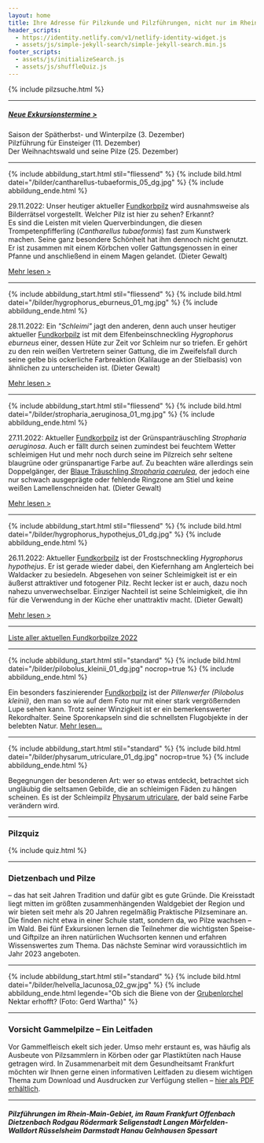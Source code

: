```yaml
---
layout: home
title: Ihre Adresse für Pilzkunde und Pilzführungen, nicht nur im Rhein-Main-Gebiet
header_scripts:
  - https://identity.netlify.com/v1/netlify-identity-widget.js
  - assets/js/simple-jekyll-search/simple-jekyll-search.min.js
footer_scripts:
  - assets/js/initializeSearch.js
  - assets/js/shuffleQuiz.js
---
```

{% include pilzsuche.html %}

- - -

##### [Neue Exkursionstermine >](/termine)

Saison der Spätherbst- und Winterpilze (3. Dezember)\
Pilzführung für Einsteiger (11. Dezember)\
Der Weihnachtswald und seine Pilze (25. Dezember)

- - -

{% include abbildung_start.html stil="fliessend" %}
{% include bild.html datei="/bilder/cantharellus-tubaeformis_05_dg.jpg" %}
{% include abbildung_ende.html %}

29.11.2022:  Unser heutiger aktueller [Fundkorbpilz](AA "Glossar-") wird ausnahmsweise als Bilderrätsel vorgestellt. Welcher Pilz ist hier zu sehen? Erkannt?\
Es sind die Leisten mit vielen Querverbindungen, die diesen Trompetenpfifferling (*Cantharellus tubaeformis*) fast zum Kunstwerk  machen. Seine ganz besondere Schönheit hat ihm dennoch nicht genutzt. Er ist zusammen mit einem Körbchen voller Gattungsgenossen in einer Pfanne und anschließend in einem Magen gelandet. (Dieter Gewalt)

[Mehr lesen >](/pilze/cantharellus-tubaeformis-trompetenpfifferling)

<div style="clear:  both"></div>

- - -

{% include abbildung_start.html stil="fliessend" %}
{% include bild.html datei="/bilder/hygrophorus_eburneus_01_mg.jpg" %}
{% include abbildung_ende.html %}

28.11.2022:  Ein *"Schleimi"* jagt den anderen, denn auch unser heutiger aktueller [Fundkorbpilz](AA "Glossar-") ist mit dem Elfenbeinschneckling *Hygrophorus eburneus* einer, dessen Hüte zur Zeit vor Schleim nur so triefen. Er gehört zu den rein weißen Vertretern seiner Gattung, die im Zweifelsfall durch seine gelbe bis ockerliche Farbreaktion (Kalilauge an der Stielbasis) von ähnlichen zu unterscheiden ist. (Dieter Gewalt)

[Mehr lesen >](/pilze/hygrophorus-eburneus-elfenbeinschneckling)

<div style="clear:  both"></div>

- - -

{% include abbildung_start.html stil="fliessend" %}
{% include bild.html datei="/bilder/stropharia_aeruginosa_01_mg.jpg" %}
{% include abbildung_ende.html %}

27.11.2022:  Aktueller [Fundkorbpilz](AA "Glossar-") ist der Grünspanträuschling *Stropharia aeruginosa*. Auch er fällt durch seinen zumindest bei feuchtem Wetter schleimigen Hut und mehr noch durch seine im Pilzreich sehr seltene blaugrüne oder grünspanartige Farbe auf. Zu beachten wäre allerdings sein Doppelgänger, der [Blaue Träuschling *Stropharia caerulea*](/pilze/stropharia-caerulea-blauer-träuschling), der jedoch eine nur schwach ausgeprägte oder fehlende Ringzone am Stiel und keine weißen Lamellenschneiden hat. (Dieter Gewalt)

[Mehr lesen >](/pilze/stropharia-aeruginosa-grünspanträuschling)

<div style="clear:  both"></div>

- - -

{% include abbildung_start.html stil="fliessend" %}
{% include bild.html datei="/bilder/hygrophorus_hypothejus_01_dg.jpg" %}
{% include abbildung_ende.html %}

26.11.2022:  Aktueller [Fundkorbpilz](AA "Glossar-") ist der Frostschneckling *Hygrophorus hypothejus*. Er ist gerade wieder dabei, den Kiefernhang am Anglerteich bei Waldacker zu besiedeln. Abgesehen von seiner Schleimigkeit ist er ein äußerst attraktiver und fotogener Pilz. Recht lecker ist er auch, dazu noch nahezu unverwechselbar. Einziger Nachteil ist seine Schleimigkeit, die ihn für die Verwendung in der Küche eher unattraktiv macht.  (Dieter Gewalt)

[Mehr lesen >](/pilze/hygrophorus-hypothejus-frostschneckling)

<div style="clear:  both"></div>

- - -

[Liste aller aktuellen Fundkorbpilze 2022](/artikel/liste-aller-aktuellen-fundkorbpilze-2022.html)

- - -

{% include abbildung_start.html stil="standard" %}
{% include bild.html datei="/bilder/pilobolus_kleinii_01_dg.jpg" nocrop=true %}
{% include abbildung_ende.html %}

Ein besonders faszinierender [Fundkorbpilz](AA "Glossar-") ist der *Pillenwerfer (Pilobolus kleinii)*, den man so wie auf dem Foto nur mit einer stark vergrößernden Lupe sehen kann. Trotz seiner Winzigkeit ist er ein bemerkenswerter Rekordhalter. Seine Sporenkapseln sind die schnellsten Flugobjekte in der belebten Natur. [Mehr lesen...](/pilze/pilobolus-kleinii-pillenwerfer)

- - -

{% include abbildung_start.html stil="standard" %}
{% include bild.html datei="/bilder/physarum_utriculare_01_dg.jpg" nocrop=true %}
{% include abbildung_ende.html %}

Begegnungen der besonderen Art: wer so etwas entdeckt, betrachtet sich ungläubig die seltsamen Gebilde, die an schleimigen Fäden zu hängen scheinen. Es ist der Schleimpilz [Physarum utriculare](/pilze/physarum-utriculare-fadenfruchtschleimpilz), der bald seine Farbe verändern wird.

- - -

### Pilzquiz

{% include quiz.html %}

- - -

### Dietzenbach und Pilze

– das hat seit Jahren Tradition und dafür gibt es gute Gründe. Die Kreisstadt liegt mitten im größten zusammenhängenden Waldgebiet der Region und wir bieten seit mehr als 20 Jahren regelmäßig Praktische Pilzseminare an. Die finden nicht etwa in einer Schule statt, sondern da, wo Pilze wachsen – im Wald. Bei fünf Exkursionen lernen die Teilnehmer die wichtigsten Speise- und Giftpilze an ihren natürlichen Wuchsorten kennen und erfahren Wissenswertes zum Thema. Das nächste Seminar wird voraussichtlich im Jahr 2023 angeboten.  

- - -

{% include abbildung_start.html stil="standard" %}
{% include bild.html datei="/bilder/helvella_lacunosa_02_gw.jpg" %}
{% include abbildung_ende.html legende="Ob sich die Biene von der <a href='/pilze/helvella-lacunosa-grubenlorchel'>Grubenlorchel</a> Nektar erhofft?  (Foto: Gerd Wartha)" %}

- - -

### Vorsicht Gammelpilze – Ein Leitfaden

Vor Gammelfleisch ekelt sich jeder. Umso mehr erstaunt es, was häufig als Ausbeute von Pilzsammlern in Körben oder gar Plastiktüten nach Hause getragen wird. In Zusammenarbeit mit dem Gesundheitsamt Frankfurt möchten wir Ihnen gerne einen informativen Leitfaden zu diesem wichtigen Thema zum Download und Ausdrucken zur Verfügung stellen – [hier als PDF erhältlich](/assets/docs/Fundkorb.de-Gammelpilze.pdf).

- - -

##### Pilzführungen im Rhein-Main-Gebiet, im Raum Frankfurt Offenbach Dietzenbach Rodgau Rödermark Seligenstadt Langen Mörfelden-Walldort Rüsselsheim Darmstadt Hanau Gelnhausen Spessart